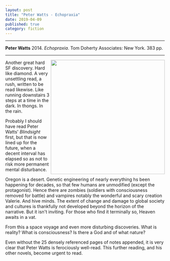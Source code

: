 ```yaml
---
layout: post
title: "Peter Watts - Echopraxia"
date: 2019-04-09
published: true
category: fiction
---
```



***
<b>Peter Watts</b> 2014. _Echopraxia_. Tom Doherty Associates: New York. 383 pp.

***

<img align="right" width="360" src="https://i2.wp.com/www.tor.com/wp-content/uploads/2014/12/echopraxia.jpg?fit=401%2C600&type=vertical&ssl=1" alt="">  

Another great hard SF discovery.  Hard like diamond.  A very unsettling read, a rush, written to be read likewise.  Like running downstairs 3 steps at a time in the dark.  In thongs.  In the rain.

Probably I should have read Peter Watts' _Blindsight_ first, but that is now lined up for the future, when a decent interval has elapsed so as not to risk more permanent mental disturbance.

Oregon is a desert.  Genetic engineering of nearly everything hs been happening for decades, so that few humans are unmodified (except the protagonist).  Hence there are zombies (soldiers with consciousness removed for battle) and vampires notably the wonderful and scary creation Valerie.  And hive minds.  The extent of change and damage to global society and cultures is thankfully not developed beyond the horizon of the narrative.  But it isn't inviting.  For those who find it terminally so, Heaven awaits in a vat.  

From this a space voyage and even more disturbing discoveries.  What is reality? What is consciousness?  Is there a God and of what nature?

Even without the 25 densely referenced pages of notes appended, it is very clear that Peter Watts is ferociously well-read.  This further reading, and his other novels, become urgent to read.

